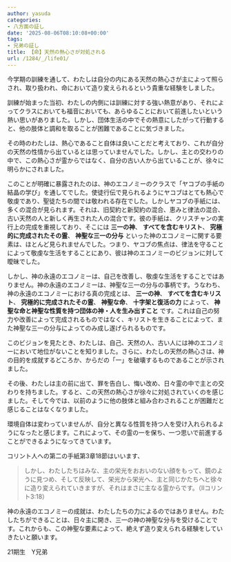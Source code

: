 ```yaml
---
author: yasuda
categories:
- 八方面の証し
date: '2025-08-06T08:10:08+00:00'
tags:
- 兄弟の証し
title: 【命】天然の熱心さが対処される
url: /1284/_/life01/
---
```

今学期の訓練を通して、わたしは自分の内にある天然の熱心さが主によって照らされ、取り扱われ、命において造り変えられるという貴重な経験をしました。

訓練が始まった当初、わたしの内側には訓練に対する強い熱意があり、それによってクラスにおいても福音においても、あらゆることにおいて前進したいという熱い思いがありました。しかし、団体生活の中でその熱意にしたがって行動すると、他の肢体と調和を取ることが困難であることに気づきました。

その時のわたしは、熱心であること自体は良いことだと考えており、これが自分の天然の性情から出ているとは思っていませんでした。しかし、主との交わりの中で、この熱心さが霊からではなく、自分の古い人から出ていることが、徐々に明らかにされました。

このことが明確に暴露されたのは、神のエコノミーのクラスで「ヤコブの手紙の結晶の学び」を通してでした。使徒行伝で見られるようにヤコブはとても熱心で敬虔であり、聖徒たちの間では敬われる存在でした。しかしヤコブの手紙には、多くの混合が見られます。それは、旧契約と新契約の混合、恵みと律法の混合、古い天然の人と新しく再生された人の混合です。彼の手紙は、クリスチャンの実行上の完成を重視しており、そこには **三一の神**、 **すべてを含むキリスト**、 **究極的に完成されたその霊**、 **神聖な三一の分与** といった神のエコノミーに関する要素は、ほとんど見られませんでした。つまり、ヤコブの焦点は、律法を守ることによって敬虔な生活をすることにあり、彼は神のエコノミーのビジョンに対して曖昧でした。

しかし、神の永遠のエコノミーは、自己を改善し、敬虔な生活をすることではありません。神の永遠のエコノミーは、神聖な三一の分与の事柄です。うなわち、神の永遠のエコノミーにおける真の完成とは、 **三一の神**、 **すべてを含むキリスト**、 **究極的に完成されたその霊**、 **神聖な命**、 **十字架と復活の力** によって、 **神聖な命と神聖な性質を持つ団体の神・人を生み出すこと** です。これは自己の努力や改善によって完成されるものではなく、キリストを生きることによって、また神聖な三一の分与によってのみ成し遂げられるものです。

このビジョンを見たとき、わたしは、自己、天然の人、古い人には神のエコノミーにおいて地位がないことを知りました。さらに、わたしの天然の熱心さは、神の目的を成就するどころか、からだの「一」を破壊するものであることが示されました。

その後、わたしは主の前に出て、罪を告白し、悔い改め、日々霊の中で主との交わりを持ちました。すると、この天然の熱心さが徐々に対処されていくのを感じました。そして今では、以前のように他の肢体と組み合わされることが困難だと感じることはなくなりました。

環境自体は変わっていませんが、自分と異なる性質を持つ人を受け入れられるようになったと感じます。これによって、その霊の一を保ち、一つ思いで前進することができるようになってきています。

コリント人への第二の手紙第3章18節はいいます、

> しかし、わたしたちはみな、主の栄光をおおいのない顔をもって、鏡のように見つめ、そして反映して、栄光から栄光へ、主と同じかたちへと徐々に造り変えられていきますが、それはまさに主なる霊からです。（Ⅱコリント3:18）

神の永遠のエコノミーの成就は、わたしたちの力によるのではありません。わたしたちができることは、日々主に開き、三一の神の神聖な分与を受けることです。これからも、この神聖な要素によって、絶えず造り変えられる経験をしていきたいと願います。

21期生　Y兄弟
